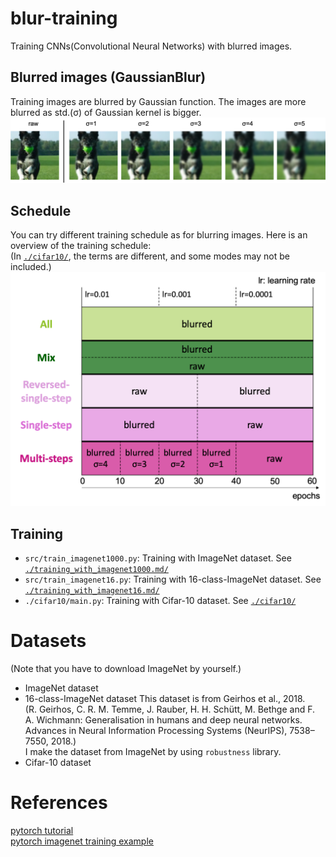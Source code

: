 # blur-training
Training CNNs(Convolutional Neural Networks) with blurred images.


## Blurred images (GaussianBlur)
Training images are blurred by Gaussian function. The images are more blurred as std.(σ) of Gaussian kernel is bigger.
![blurred-images](./figures/blurred_images.png)


## Schedule
You can try different training schedule as for blurring images. Here is an overview of the training schedule: <br>
(In [`./cifar10/`][cifar10], the terms are different, and some modes may not be included.)
![schedule](./figures/schedule.png)

## Training
- `src/train_imagenet1000.py`: Training with ImageNet dataset. See [`./training_with_imagenet1000.md/`](training_with_imagenet1000.md)  
- `src/train_imagenet16.py`: Training with 16-class-ImageNet dataset. See [`./training_with_imagenet16.md/`](./training_with_imagenet16.md)  
- `./cifar10/main.py`: Training with Cifar-10 dataset. See [`./cifar10/`][cifar10]

# Datasets
(Note that you have to download ImageNet by yourself.)
- ImageNet dataset
- 16-class-ImageNet dataset 
  This dataset is from Geirhos et al., 2018. <br>
  (R. Geirhos, C. R. M. Temme, J. Rauber, H. H. Schütt, M. Bethge and F. A. Wichmann: Generalisation in humans and deep neural networks. Advances in Neural Information Processing Systems (NeurIPS), 7538–7550, 2018.) <br>
  I make the dataset from ImageNet by using `robustness` library.
- Cifar-10 dataset  

# References
[pytorch tutorial][pytorch-tutorial] <br>
[pytorch imagenet training example][pytorch-imagenet]

[cifar10]: ./cifar10/
[pytorch-tutorial]:https://github.com/pytorch/tutorials/blob/master/beginner_source/blitz/cifar10_tutorial.py
[pytorch-imagenet]:https://github.com/pytorch/examples/blob/master/imagenet
